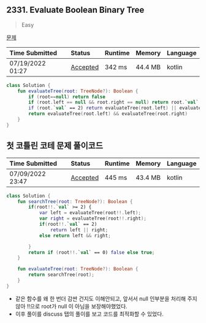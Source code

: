 ## 2331. Evaluate Boolean Binary Tree

> Easy

[문제](https://leetcode.com/problems/evaluate-boolean-binary-tree/)

| Time Submitted   | Status                                                         | Runtime | Memory  | Language |
| :--------------- | :------------------------------------------------------------- | :------ | :------ | :------- |
| 07/19/2022 01:27 | [Accepted](https://leetcode.com/submissions/detail/750363673/) | 342 ms  | 44.4 MB | kotlin   |

```kotlin
class Solution {
    fun evaluateTree(root: TreeNode?): Boolean {
        if (root==null) return false
        if (root.left == null && root.right == null) return root.`val` == 1
        if (root.`val` == 2) return evaluateTree(root.left) || evaluateTree(root.right)
        return evaluateTree(root.left) && evaluateTree(root.right)
    }
}
```

## 첫 코틀린 코테 문제 풀이코드

| Time Submitted   | Status                                                                                     | Runtime | Memory  | Language |
| :--------------- | :----------------------------------------------------------------------------------------- | :------ | :------ | :------- |
| 07/09/2022 23:47 | [Accepted](https://leetcode.com/contest/biweekly-contest-82/submissions/detail/742578719/) | 445 ms  | 43.4 MB | kotlin   |

```kotlin
class Solution {
    fun searchTree(root: TreeNode?): Boolean {
        if(root!!.`val` >= 2) {
            var left = evaluateTree(root!!.left);
            var right = evaluateTree(root!!.right);
            if(root!!.`val` == 2)
                return left || right;
            else return left && right;

        }
        return if (root!!.`val` == 0) false else true;
    }

    fun evaluateTree(root: TreeNode?): Boolean {
        return searchTree(root);
    }
}
```

- 같은 함수를 왜 한 번더 감싼 건지도 이해안되고, 앞서서 null 인부분을 처리해 주지 않아 !!으로 root가 null 이 아님을 보장해야했었다.
- 이후 풀이를 discuss 탭의 풀이를 보고 코드를 최적화할 수 있었다.
